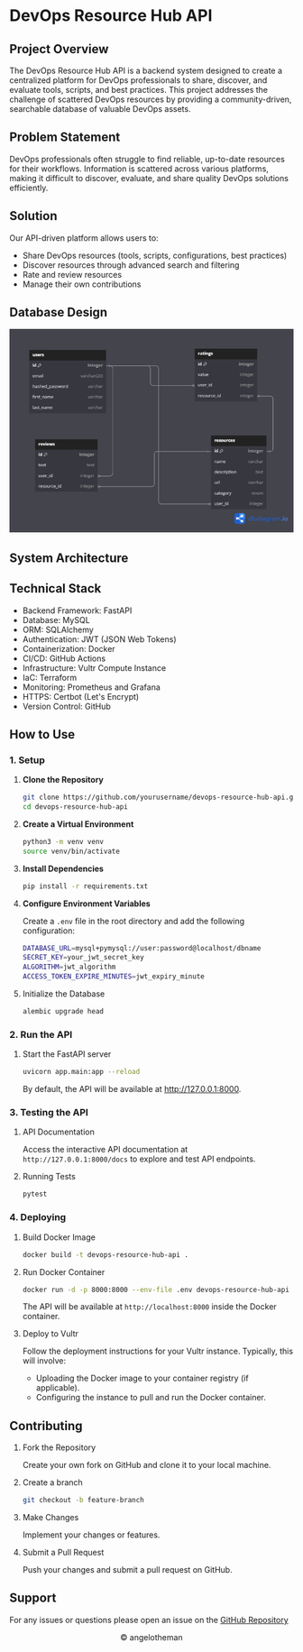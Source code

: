# DevOps Resource Hub API

## Project Overview
The DevOps Resource Hub API is a backend system designed to create a centralized platform for DevOps professionals to share, discover, and evaluate tools, scripts, and best practices. This project addresses the challenge of scattered DevOps resources by providing a community-driven, searchable database of valuable DevOps assets.

## Problem Statement
DevOps professionals often struggle to find reliable, up-to-date resources for their workflows. Information is scattered across various platforms, making it difficult to discover, evaluate, and share quality DevOps solutions efficiently.

## Solution
Our API-driven platform allows users to:

* Share DevOps resources (tools, scripts, configurations, best practices)
* Discover resources through advanced search and filtering
* Rate and review resources
* Manage their own contributions

## Database Design
![Database Design](assets/resource-api-database.png)

## System Architecture

## Technical Stack

* Backend Framework: FastAPI
* Database: MySQL
* ORM: SQLAlchemy
* Authentication: JWT (JSON Web Tokens)
* Containerization: Docker
* CI/CD: GitHub Actions
* Infrastructure: Vultr Compute Instance
* IaC: Terraform
* Monitoring: Prometheus and Grafana
* HTTPS: Certbot (Let's Encrypt)
* Version Control: GitHub

## How to Use

### 1. Setup

1. **Clone the Repository**

   ```bash
   git clone https://github.com/yourusername/devops-resource-hub-api.git
   cd devops-resource-hub-api
   ```

1. **Create a Virtual Environment**

   ```bash
   python3 -m venv venv
   source venv/bin/activate
   ```

1. **Install Dependencies**

   ```bash
   pip install -r requirements.txt
   ```

1. **Configure Environment Variables**

   Create a `.env` file in the root directory and add the following configuration:

   ```bash
   DATABASE_URL=mysql+pymysql://user:password@localhost/dbname
   SECRET_KEY=your_jwt_secret_key
   ALGORITHM=jwt_algorithm
   ACCESS_TOKEN_EXPIRE_MINUTES=jwt_expiry_minute
   ```

1. Initialize the Database

   ```bash
   alembic upgrade head
   ```

### 2. Run the API

1. Start the FastAPI server

   ```bash
   uvicorn app.main:app --reload
   ```

   By default, the API will be available at http://127.0.0.1:8000.

### 3. Testing the API

1. API Documentation

   Access the interactive API documentation at `http://127.0.0.1:8000/docs` to explore and test API endpoints.

1. Running Tests

   ```bash
   pytest
   ```

### 4. Deploying

1. Build Docker Image

   ```bash
   docker build -t devops-resource-hub-api .
   ```

1. Run Docker Container

   ```bash
   docker run -d -p 8000:8000 --env-file .env devops-resource-hub-api
   ```

   The API will be available at `http://localhost:8000` inside the Docker container.

1. Deploy to Vultr

   Follow the deployment instructions for your Vultr instance. Typically, this will involve:

   * Uploading the Docker image to your container registry (if applicable).
   * Configuring the instance to pull and run the Docker container.

## Contributing

1. Fork the Repository

   Create your own fork on GitHub and clone it to your local machine.

1. Create a branch

   ```bash
   git checkout -b feature-branch
   ```

1. Make Changes

   Implement your changes or features.

1. Submit a Pull Request

   Push your changes and submit a pull request on GitHub.

## Support

   For any issues or questions please open an issue on the [GitHub Repository](https://github.com/angelotheman/resource-hub-api/issues)

<p align="center">
  &copy; angelotheman
</p>
